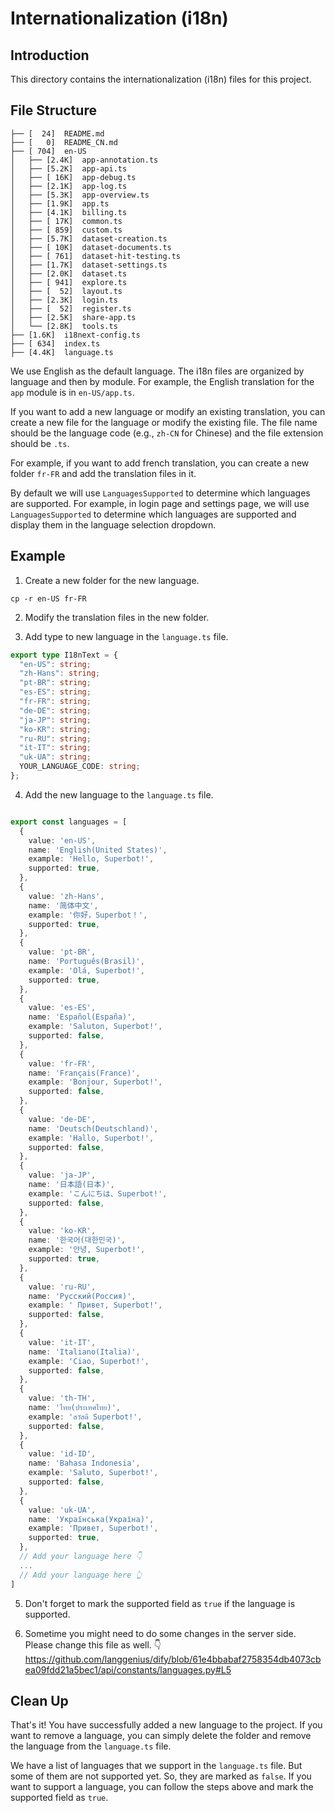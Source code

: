 # Internationalization (i18n)

## Introduction

This directory contains the internationalization (i18n) files for this project.

## File Structure

```
├── [  24]  README.md
├── [   0]  README_CN.md
├── [ 704]  en-US
│   ├── [2.4K]  app-annotation.ts
│   ├── [5.2K]  app-api.ts
│   ├── [ 16K]  app-debug.ts
│   ├── [2.1K]  app-log.ts
│   ├── [5.3K]  app-overview.ts
│   ├── [1.9K]  app.ts
│   ├── [4.1K]  billing.ts
│   ├── [ 17K]  common.ts
│   ├── [ 859]  custom.ts
│   ├── [5.7K]  dataset-creation.ts
│   ├── [ 10K]  dataset-documents.ts
│   ├── [ 761]  dataset-hit-testing.ts
│   ├── [1.7K]  dataset-settings.ts
│   ├── [2.0K]  dataset.ts
│   ├── [ 941]  explore.ts
│   ├── [  52]  layout.ts
│   ├── [2.3K]  login.ts
│   ├── [  52]  register.ts
│   ├── [2.5K]  share-app.ts
│   └── [2.8K]  tools.ts
├── [1.6K]  i18next-config.ts
├── [ 634]  index.ts
├── [4.4K]  language.ts
```

We use English as the default language. The i18n files are organized by language and then by module. For example, the English translation for the `app` module is in `en-US/app.ts`.

If you want to add a new language or modify an existing translation, you can create a new file for the language or modify the existing file. The file name should be the language code (e.g., `zh-CN` for Chinese) and the file extension should be `.ts`.

For example, if you want to add french translation, you can create a new folder `fr-FR` and add the translation files in it.

By default we will use `LanguagesSupported` to determine which languages are supported. For example, in login page and settings page, we will use `LanguagesSupported` to determine which languages are supported and display them in the language selection dropdown.

## Example

1. Create a new folder for the new language.

```
cp -r en-US fr-FR
```

2. Modify the translation files in the new folder.

3. Add type to new language in the `language.ts` file.

```typescript
export type I18nText = {
  "en-US": string;
  "zh-Hans": string;
  "pt-BR": string;
  "es-ES": string;
  "fr-FR": string;
  "de-DE": string;
  "ja-JP": string;
  "ko-KR": string;
  "ru-RU": string;
  "it-IT": string;
  "uk-UA": string;
  YOUR_LANGUAGE_CODE: string;
};
```

4. Add the new language to the `language.ts` file.

```typescript

export const languages = [
  {
    value: 'en-US',
    name: 'English(United States)',
    example: 'Hello, Superbot!',
    supported: true,
  },
  {
    value: 'zh-Hans',
    name: '简体中文',
    example: '你好，Superbot！',
    supported: true,
  },
  {
    value: 'pt-BR',
    name: 'Português(Brasil)',
    example: 'Olá, Superbot!',
    supported: true,
  },
  {
    value: 'es-ES',
    name: 'Español(España)',
    example: 'Saluton, Superbot!',
    supported: false,
  },
  {
    value: 'fr-FR',
    name: 'Français(France)',
    example: 'Bonjour, Superbot!',
    supported: false,
  },
  {
    value: 'de-DE',
    name: 'Deutsch(Deutschland)',
    example: 'Hallo, Superbot!',
    supported: false,
  },
  {
    value: 'ja-JP',
    name: '日本語(日本)',
    example: 'こんにちは、Superbot!',
    supported: false,
  },
  {
    value: 'ko-KR',
    name: '한국어(대한민국)',
    example: '안녕, Superbot!',
    supported: true,
  },
  {
    value: 'ru-RU',
    name: 'Русский(Россия)',
    example: ' Привет, Superbot!',
    supported: false,
  },
  {
    value: 'it-IT',
    name: 'Italiano(Italia)',
    example: 'Ciao, Superbot!',
    supported: false,
  },
  {
    value: 'th-TH',
    name: 'ไทย(ประเทศไทย)',
    example: 'สวัสดี Superbot!',
    supported: false,
  },
  {
    value: 'id-ID',
    name: 'Bahasa Indonesia',
    example: 'Saluto, Superbot!',
    supported: false,
  },
  {
    value: 'uk-UA',
    name: 'Українська(Україна)',
    example: 'Привет, Superbot!',
    supported: true,
  },
  // Add your language here 👇
  ...
  // Add your language here 👆
]
```

5. Don't forget to mark the supported field as `true` if the language is supported.

6. Sometime you might need to do some changes in the server side. Please change this file as well. 👇
   https://github.com/langgenius/dify/blob/61e4bbabaf2758354db4073cbea09fdd21a5bec1/api/constants/languages.py#L5

## Clean Up

That's it! You have successfully added a new language to the project. If you want to remove a language, you can simply delete the folder and remove the language from the `language.ts` file.

We have a list of languages that we support in the `language.ts` file. But some of them are not supported yet. So, they are marked as `false`. If you want to support a language, you can follow the steps above and mark the supported field as `true`.
